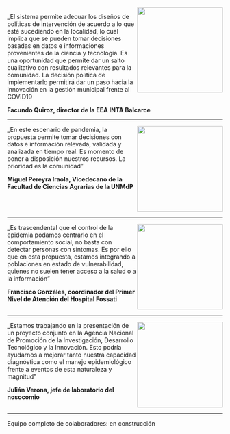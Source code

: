 <img align="right" src="images/0_facundo.jpg" height ="200" align="left"/>

_El sistema permite adecuar los diseños de políticas de intervención de acuerdo a lo que esté sucediendo en la localidad, lo cual implica que se pueden tomar decisiones basadas en datos e informaciones provenientes de la ciencia y tecnología. Es una oportunidad que permite dar un salto cualitativo con resultados relevantes para la comunidad. La decisión política de implementarlo permitirá dar un paso hacia la innovación en la gestión municipal frente al COVID19

**Facundo Quiroz, director de la EEA INTA Balcarce** 
<br clear="right"/>

---

<img align="right" src="images/0_miguel1.png" height ="200" align="left"/>

_En este escenario de pandemia, la propuesta permite tomar decisiones con datos e información relevada, validada y analizada en tiempo real. Es momento de poner a disposición nuestros recursos. La prioridad es la comunidad”

**Miguel Pereyra Iraola, Vicedecano de la Facultad de Ciencias Agrarias de la UNMdP**
<br clear="right"/>

---

<img align="right" src="images/0_francisco.jpg" height ="200" align="left"/>

_Es trascendental que el control de la epidemia podamos centrarlo en el comportamiento social, no basta con detectar personas con síntomas. Es por ello que en esta propuesta, estamos integrando a poblaciones en estado de vulnerabilidad, quienes no suelen tener acceso a la salud o a la información”

**Francisco Gonzáles, coordinador del Primer Nivel de Atención del Hospital Fossati**
<br clear="right"/>

---

<img align="right" src="images/0_julian.jpeg" height ="200" align="left"/>

_Estamos trabajando en la presentación de un proyecto conjunto en la Agencia Nacional de Promoción de la Investigación, Desarrollo Tecnológico y la Innovación. Esto podría ayudarnos a mejorar tanto nuestra capacidad diagnóstica como el manejo epidemiológico frente a eventos de esta naturaleza y magnitud"

**Julián Verona, jefe de laboratorio del nosocomio**
<br clear="right"/>

---

Equipo completo de colaboradores: en construcción
